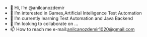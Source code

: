- 👋 Hi, I’m @anilcanozdemir
- 👀 I’m interested in Games,Artificial Intellıgence Test Automation
- 🌱 I’m currently learning Test Automation and Java Backend
- 💞️ I’m looking to collaborate on ...
- 📫 How to reach me e-mail:anilcanozdemir1020@gmail.com

<!---
anilcanozdemir/anilcanozdemir is a ✨ special ✨ repository because its `README.md` (this file) appears on your GitHub profile.
You can click the Preview link to take a look at your changes.
--->
